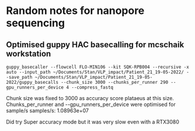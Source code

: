 # Random notes for nanopore sequencing
## Optimised guppy HAC basecalling for mcschaik workstation
```
guppy_basecaller --flowcell FLO-MIN106 --kit SQK-RPB004 --recursive -x auto --input_path ~/Documents/Stan/VLP_impact/Patient_21_19-05-2022/ --save_path ~/Documents/Stan/VLP_impact/Patient_21_19-05-2022/guppy_basecalls --chunk_size 3000 --chunks_per_runner 290 --gpu_runners_per_device 4 --compress_fastq
```
Chunk size was fixed to 3000 as accuracy score plataeus at this size. Chunks_per_runner and --gpu_runners_per_device were optimised for sample/s
samples/s: 1.08963e+07

Did try Super accuracy mode but it was very slow even with a RTX3080
